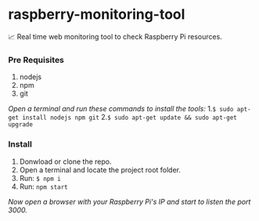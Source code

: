 # raspberry-monitoring-tool
:chart_with_upwards_trend: Real time web monitoring tool to check Raspberry Pi resources.

### Pre Requisites
  1. nodejs
  2. npm
  3. git

  *Open a terminal and run these commands to install the tools:*
    1.`$ sudo apt-get install nodejs npm git`
    2.`$ sudo apt-get update && sudo apt-get upgrade`

### Install
  1. Donwload or clone the repo.
  2. Open a terminal and locate the project root folder.
  3. Run: `$ npm i`
  4. Run: `npm start`
  
  *Now open a browser with your Raspberry Pi's IP and start to listen the port 3000.*